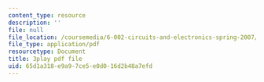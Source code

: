 ```yaml
---
content_type: resource
description: ''
file: null
file_location: /coursemedia/6-002-circuits-and-electronics-spring-2007/65d1a318e9a97ce5e0d016d2b48a7efd_2SwT6JnfCq8.pdf
file_type: application/pdf
resourcetype: Document
title: 3play pdf file
uid: 65d1a318-e9a9-7ce5-e0d0-16d2b48a7efd
---
```

